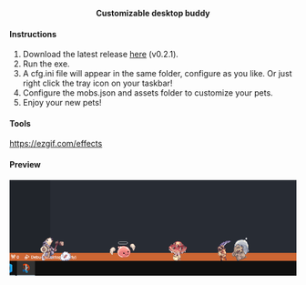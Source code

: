 <p align="center"><b>Customizable desktop buddy</b></p>

#### Instructions
1. Download the latest release [here](https://github.com/gccruz93/desktop-buddy/releases) (v0.2.1).
2. Run the exe.
3. A cfg.ini file will appear in the same folder, configure as you like. Or just right click the tray icon on your taskbar!
4. Configure the mobs.json and assets folder to customize your pets.
5. Enjoy your new pets!

#### Tools
https://ezgif.com/effects

#### Preview
<p align="center"><img alt="" src=".readme/preview.png"></p>